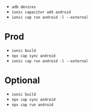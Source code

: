- `adb devices`
- `ionic capacitor add android`
- `ionic cap run android -l --external`

# Prod
- `ionic build`
- `npx cap sync android`
- `ionic cap run android -l --external`

# Optional
- `ionic build`
- `npx cap sync android`
- `npx cap run android` 
